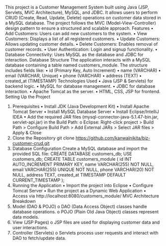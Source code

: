 This project is a Customer Management System built using Java (JSP, Servlets, MVC Architecture), MySQL, and JDBC. It allows users to perform CRUD (Create, Read, Update, Delete) operations on customer data stored in a MySQL database. The project follows the MVC (Model-View-Controller) design pattern to ensure a structured and scalable approach.
Features
•	Add Customers: Users can add new customers to the system.
•	View Customers: Displays a list of all registered customers.
•	Update Customers: Allows updating customer details.
•	Delete Customers: Enables removal of customer records.
•	User Authentication: Login and signup functionality.
•	Database Connectivity: Uses MySQL as the database and JDBC for interaction.
Database Structure
The application interacts with a MySQL database containing a table named customers_module. The structure includes fields like:
•	id (Primary Key, Auto Increment)
•	name (VARCHAR)
•	email (VARCHAR, Unique)
•	phone (VARCHAR)
•	address (TEXT)
•	created_at (TIMESTAMP)
Technologies Used
•	Java (JSP & Servlets) for backend logic.
•	MySQL for database management.
•	JDBC for database interaction.
•	Apache Tomcat as the server.
•	HTML, CSS, JSP for frontend.
Setting Up the Project
1. Prerequisites
•	Install JDK (Java Development Kit)
•	Install Apache Tomcat Server
•	Install MySQL Database Server
•	Install Eclipse/IntelliJ IDEA
•	Add the required JAR files (mysql-connector-java-5.1.47-bin.jar, servlet-api.jar) in the Build Path:
o	Eclipse: Right-click project > Build Path > Configure Build Path > Add External JARs > Select JAR files > Apply & Close
2. Clone the Repository
git clone https://github.com/kanwalnikita/biz-customer-crud.git
3. Database Configuration
Create a MySQL database and import the provided SQL file:
CREATE DATABASE customers_db;
USE customers_db;
CREATE TABLE customers_module (
    id INT AUTO_INCREMENT PRIMARY KEY,
    name VARCHAR(255) NOT NULL,
    email VARCHAR(255) UNIQUE NOT NULL,
    phone VARCHAR(20) NOT NULL,
    address TEXT,
    created_at TIMESTAMP DEFAULT CURRENT_TIMESTAMP
);
4. Running the Application
•	Import the project into Eclipse
•	Configure Tomcat Server
•	Run the project as a Dynamic Web Application
•	Access via http://localhost:8080/customers_module/
MVC Architecture Breakdown
1.	Model (DAO & POJO)
o	DAO (Data Access Object) classes handle database operations.
o	POJO (Plain Old Java Object) classes represent data models.
2.	View (JSP Pages)
o	JSP files are used for displaying customer data and user interactions.
3.	Controller (Servlets)
o	Servlets process user requests and interact with DAO to fetch/update data.

